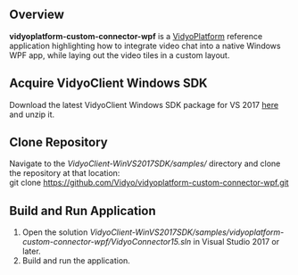 ## Overview
**vidyoplatform-custom-connector-wpf** is a [VidyoPlatform](https://vidyo.github.io/vidyoplatform.github.io) reference application highlighting how to integrate video chat into a native Windows WPF app, while laying out the video tiles in a custom layout.

## Acquire VidyoClient Windows SDK
Download the latest VidyoClient Windows SDK package for VS 2017 [here](https://static.vidyo.io/latest/package/VidyoClient-WinVS2017SDK.zip) and unzip it.

## Clone Repository
Navigate to the *VidyoClient-WinVS2017SDK/samples/* directory and clone the repository at that location:<br/>
git clone https://github.com/Vidyo/vidyoplatform-custom-connector-wpf.git

## Build and Run Application
1. Open the solution *VidyoClient-WinVS2017SDK/samples/vidyoplatform-custom-connector-wpf/VidyoConnector15.sln* in Visual Studio 2017 or later.
2. Build and run the application.
